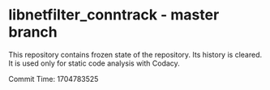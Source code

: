 # libnetfilter_conntrack - master branch

This repository contains frozen state of the repository.
Its history is cleared. It is used only for static code
analysis with Codacy.

Commit Time: 1704783525